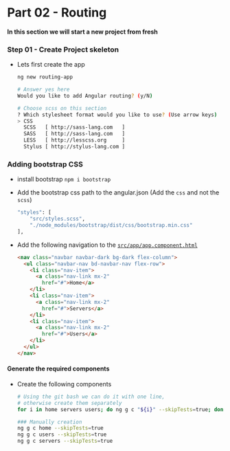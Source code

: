 # Part 02 - Routing 

**In this section we will start a new project from fresh**

### Step 01 - Create Project skeleton
- Lets first create the app
  ```sh
  ng new routing-app

  # Answer yes here
  Would you like to add Angular routing? (y/N)

  # Choose scss on this section
  ? Which stylesheet format would you like to use? (Use arrow keys)
  > CSS
    SCSS   [ http://sass-lang.com   ]
    SASS   [ http://sass-lang.com   ]
    LESS   [ http://lesscss.org     ]
    Stylus [ http://stylus-lang.com ]
  ```

### Adding bootstrap CSS
- install bootstrap `npm i bootstrap`
- Add the bootstrap css path to the angular.json (Add the `css` and not the `scss`)
  ```sh 
  "styles": [
      "src/styles.scss",
      "./node_modules/bootstrap/dist/css/bootstrap.min.css"
  ],
  ```

- Add the following navigation to the [`src/app/app.component.html`](src/app/app.component.html)
  ```html
  <nav class="navbar navbar-dark bg-dark flex-column">
    <ul class="navbar-nav bd-navbar-nav flex-row">
      <li class="nav-item">
        <a class="nav-link mx-2"
          href="#">Home</a>
      </li>
      <li class="nav-item">
        <a class="nav-link mx-2"
          href="#">Servers</a>
      </li>
      <li class="nav-item">
        <a class="nav-link mx-2"
          href="#">Users</a>
      </li>
    </ul>
  </nav>
  ```
#### Generate the required components
- Create the following components
  ```sh
  # Using the git bash we can do it with one line,
  # otherwise create them separately
  for i in home servers users; do ng g c "${i}" --skipTests=true; done

  ### Manually creation
  ng g c home --skipTests=true
  ng g c users --skipTests=true
  ng g c servers --skipTests=true
  ```

